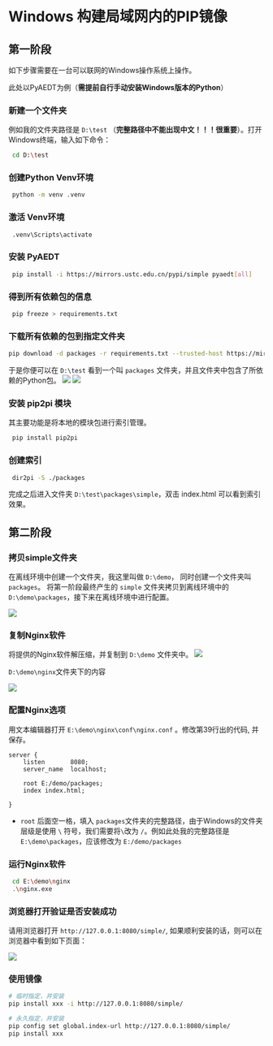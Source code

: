 # Windows 构建局域网内的PIP镜像

## 第一阶段

如下步骤需要在一台可以联网的Windows操作系统上操作。

此处以PyAEDT为例（**需提前自行手动安装Windows版本的Python**）

### 新建一个文件夹
例如我的文件夹路径是 `D:\test` （**完整路径中不能出现中文！！！很重要**）。打开Windows终端，输入如下命令：
```bash
 cd D:\test
```
### 创建Python Venv环境
```bash
 python -m venv .venv
```
### 激活 Venv环境
```bash
 .venv\Scripts\activate
```
### 安装 PyAEDT
```bash
 pip install -i https://mirrors.ustc.edu.cn/pypi/simple pyaedt[all]
```
### 得到所有依赖包的信息
```bash
 pip freeze > requirements.txt
```
### 下载所有依赖的包到指定文件夹
```bash
pip download -d packages -r requirements.txt --trusted-host https://mirrors.ustc.edu.cn/pypi/simple
```
于是你便可以在 `D:\test` 看到一个叫 `packages` 文件夹，并且文件夹中包含了所依赖的Python包。
![](./require.png)
![](./pkgs.png)
### 安装 pip2pi 模块 
其主要功能是将本地的模块包进行索引管理。
```bash
 pip install pip2pi
```
### 创建索引
```bash
 dir2pi -S ./packages
```
完成之后进入文件夹  `D:\test\packages\simple`，双击 index.html 可以看到索引效果。

## 第二阶段

### 拷贝simple文件夹
在离线环境中创建一个文件夹，我这里叫做 `D:\demo`， 同时创建一个文件夹叫 `packages`。
将第一阶段最终产生的 `simple` 文件夹拷贝到离线环境中的`D:\demo\packages`，接下来在离线环境中进行配置。

![](./simple.png)

### 复制Nginx软件
将提供的Nginx软件解压缩，并复制到 `D:\demo` 文件夹中。
![](./dirs.png)

`D:\demo\nginx`文件夹下的内容

![](./nginx.png)

### 配置Nginx选项
用文本编辑器打开 `E:\demo\nginx\conf\nginx.conf` 。修改第39行出的代码, 并保存。

```
server {
    listen       8080;
    server_name  localhost;

    root E:/demo/packages;
    index index.html;

}
```

- `root` 后面空一格，填入 `packages`文件夹的完整路径，由于Windows的文件夹层级是使用 `\` 符号，我们需要将`\`改为 `/`。例如此处我的完整路径是 `E:\demo\packages`，应该修改为 `E:/demo/packages`

### 运行Nginx软件

```bash
 cd E:\demo\nginx
 .\nginx.exe
```

### 浏览器打开验证是否安装成功

请用浏览器打开 `http://127.0.0.1:8080/simple/`, 如果顺利安装的话，则可以在浏览器中看到如下页面：

![](./web.png)

### 使用镜像

```bash
# 临时指定，并安装
pip install xxx -i http://127.0.0.1:8080/simple/

# 永久指定，并安装
pip config set global.index-url http://127.0.0.1:8080/simple/
pip install xxx
```